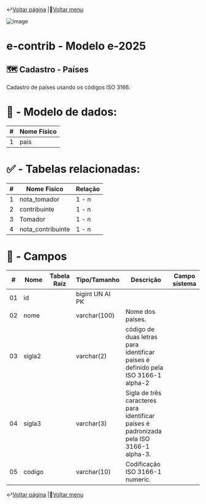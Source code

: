 ↩️[Voltar página](https://github.com/VenturaCerqueira/Documento_gestao_tributaria/blob/main/Cadastro/17%20-%20estado.md) |🔢[Voltar menu](https://github.com/VenturaCerqueira/Documento_gestao_tributaria) 

![image](https://github.com/user-attachments/assets/04662de1-1516-48d7-bb8c-50b38989e58b)
# e-contrib - Modelo e-2025 
## 🗺️ Cadastro - Países
Cadastro de países usando os códigos ISO 3166.

# 🎲 - Modelo de dados:
 **\#**  |**Nome Físico**               |
---------|------------------------------|
1        | pais                         |

#
#   ✅ - Tabelas relacionadas:
 **\#**  |**Nome Fisico**               |   **Relação** |
---------|------------------------------|---------------|      
1        | nota_tomador                 |     1 - n     |
2        | contribuinte                 |     1 - n     |
3        | Tomador                      |     1 - n     | 
4        | nota_contribuinte            |     1 - n     |
#
# 🔢 - Campos
 **\#**  | **Nome**                     | **Tabela Raiz**         | **Tipo/Tamanho**        | **Descrição**                                                                           | **Campo sistema**                      |
---------|------------------------------|-------------------------|-------------------------|-----------------------------------------------------------------------------------------|----------------------------------------|
01       | id                           |                         | bigint UN AI PK         |                                                                                         |                                        |
02       | nome                         |                         | varchar(100)            | Nome dos países.                                                                        |                                        |
03       | sigla2                       |                         | varchar(2)              | código de duas letras para identificar países é definido pela ISO 3166-1 alpha-2        |                                        |
04       | sigla3                       |                         | varchar(3)              | Sigla de três caracteres para identificar países é padronizada pela ISO 3166-1 alpha-3. |                                        |
05       | codigo                       |                         | varchar(10)             | Codificação ISO 3166-1 numeric.                                                         |                                        |
 
↩️[Voltar página](https://github.com/VenturaCerqueira/Documento_gestao_tributaria/blob/main/Cadastro/17%20-%20estado.md) |🔢[Voltar menu](https://github.com/VenturaCerqueira/Documento_gestao_tributaria) 